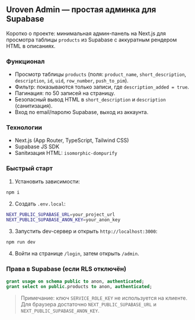 ## Uroven Admin — простая админка для Supabase

Коротко о проекте: минимальная админ-панель на Next.js для просмотра таблицы `products` из Supabase с аккуратным рендером HTML в описаниях.

### Функционал
- Просмотр таблицы `products` (поля: `product_name`, `short_description`, `description`, `id`, `uid`, `row_number`, `push_to_pim`).
- Фильтр: показываются только записи, где `description_added = true`.
- Пагинация: по 50 записей на страницу.
- Безопасный вывод HTML в `short_description` и `description` (санитизация).
- Вход по email/паролю Supabase, выход из аккаунта.

### Технологии
- Next.js (App Router, TypeScript, Tailwind CSS)
- Supabase JS SDK
- Sanitизация HTML: `isomorphic-dompurify`

### Быстрый старт
1. Установить зависимости:
```bash
npm i
```
2. Создать `.env.local`:
```bash
NEXT_PUBLIC_SUPABASE_URL=your_project_url
NEXT_PUBLIC_SUPABASE_ANON_KEY=your_anon_key
```
3. Запустить dev-сервер и открыть `http://localhost:3000`:
```bash
npm run dev
```
4. Войти на странице `/login`, затем открыть `/admin`.

### Права в Supabase (если RLS отключён)
```sql
grant usage on schema public to anon, authenticated;
grant select on public.products to anon, authenticated;
```

> Примечание: ключ `SERVICE_ROLE_KEY` не используется на клиенте. Для браузера достаточно `NEXT_PUBLIC_SUPABASE_URL` и `NEXT_PUBLIC_SUPABASE_ANON_KEY`.
